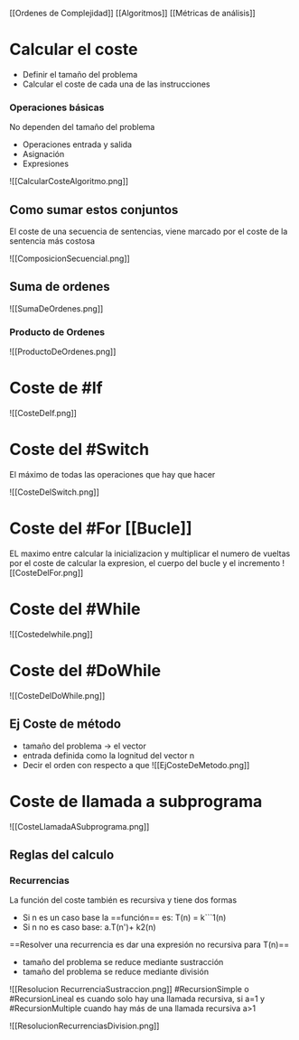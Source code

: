 [[Ordenes de Complejidad]] [[Algoritmos]] [[Métricas de análisis]]

# Calcular el coste
- Definir el tamaño del problema
- Calcular el coste de cada una de las instrucciones

### Operaciones básicas
No dependen del tamaño del problema
- Operaciones entrada y salida
- Asignación
- Expresiones


![[CalcularCosteAlgoritmo.png]]


## Como sumar estos conjuntos
El coste de una secuencia de sentencias, viene marcado por el coste de la sentencia más costosa


![[ComposicionSecuencial.png]]

## Suma de ordenes
![[SumaDeOrdenes.png]]
### Producto de Ordenes
![[ProductoDeOrdenes.png]]

# Coste de #If
![[CosteDeIf.png]]
# Coste del #Switch

El máximo de todas las operaciones que hay que hacer

![[CosteDelSwitch.png]]

# Coste del #For [[Bucle]]
EL maximo entre calcular la inicializacion y multiplicar el numero de vueltas por el coste de calcular la expresion, el cuerpo del bucle y el incremento
![[CosteDelFor.png]]

# Coste del #While

![[Costedelwhile.png]]

# Coste del #DoWhile

![[CosteDelDoWhile.png]]

## Ej Coste de método
- tamaño del problema -> el vector
- entrada definida como la lognitud del vector n
- Decir el orden con respecto a que
![[EjCosteDeMetodo.png]]

# Coste de llamada a subprograma
![[CosteLlamadaASubprograma.png]]

## Reglas del calculo
### Recurrencias
La función del coste también es recursiva
y tiene dos formas
- Si n es un caso base la ==función== es:  T(n) = k```1(n)
- Si n no es caso base: a.T(n')+ k2(n)

==Resolver una recurrencia es dar una expresión no recursiva para T(n)==

- tamaño del problema se reduce mediante sustracción
- tamaño del problema se reduce mediante división

![[Resolucion RecurrenciaSustraccion.png]]
#RecursionSimple  o #RecursionLineal  es cuando solo hay una llamada recursiva, si a=1 y #RecursionMultiple cuando hay más de una llamada recursiva a>1

![[ResolucionRecurrenciasDivision.png]]
